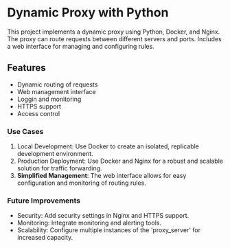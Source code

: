 # Dynamic Proxy with Python

This project implements a dynamic proxy using Python, Docker, and Nginx. The proxy can route requests between different servers and ports. Includes a web interface for managing and configuring rules.

## Features
- Dynamic routing of requests
- Web management interface
- Loggin and monitoring
- HTTPS support
- Access control

### Use Cases

1. Local Development: Use Docker to create an isolated, replicable development environment.
2. Production Deployment: Use Docker and Nginx for a robust and scalable solution for traffic forwarding.
3. **Simplified Management**: The web interface allows for easy configuration and monitoring of routing rules.

### Future Improvements

- Security: Add security settings in Nginx and HTTPS support.
- Monitoring: Integrate monitoring and alerting tools.
- Scalability: Configure multiple instances of the 'proxy_server' for increased capacity.
